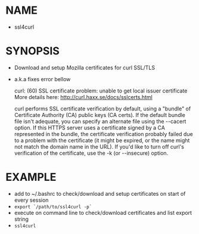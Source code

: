 # NAME 

- ssl4curl

# SYNOPSIS

- Download and setup Mozilla certificates for curl SSL/TLS
- a.k.a fixes error bellow

    curl: (60) SSL certificate problem: unable to get local issuer certificate
    More details here: http://curl.haxx.se/docs/sslcerts.html

    curl performs SSL certificate verification by default, using a "bundle"
    of Certificate Authority (CA) public keys (CA certs). If the default
    bundle file isn't adequate, you can specify an alternate file
    using the --cacert option.
    If this HTTPS server uses a certificate signed by a CA represented in
    the bundle, the certificate verification probably failed due to a
    problem with the certificate (it might be expired, or the name might
    not match the domain name in the URL).
    If you'd like to turn off curl's verification of the certificate, use
    the -k (or --insecure) option.

# EXAMPLE

- add to ~/.bashrc to check/download and setup certificates on start of every session
- `` export `/path/to/ssl4curl -p` ``
- execute on command line to check/download certificates and list export string
- `ssl4curl`
